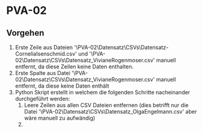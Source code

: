 # PVA-02
## Vorgehen
1. Erste Zeile aus Dateien '\PVA-02\Datensatz\CSVs\Datensatz-CorneliaIsenschmid.csv' und '\PVA-02\Datensatz\CSVs\Datensatz_VivianeRogenmoser.csv' manuell entfernt, da diese Zeilen keine Daten enthalten.
2. Erste Spalte aus Datei '\PVA-02\Datensatz\CSVs\Datensatz_VivianeRogenmoser.csv' manuell entfernt, da diese keine Daten enthält
3. Python Skript erstellt in welchem die folgenden Schritte nacheinander durchgeführt werden:
   1. Leere Zeilen aus allen CSV Dateien entfernen (dies betrifft nur die Datei '\PVA-02\Datensatz\CSVs\Datensatz_OlgaEngelmann.csv' aber wäre manuell zu aufwändig)
   2. 